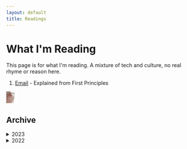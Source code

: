 ```yaml
---
layout: default
title: Readings
---
```


# What I'm Reading
This page is for what I'm reading. A mixture of tech and culture, no real rhyme or reason here.

1. [Email](https://explained-from-first-principles.com/email/) - Explained from First Principles

<img src="/assets/catjam.gif" alt="catjam" width="32">

## Archive
<details markdown="1">
<summary>2023</summary>
- [1-2] January - February
  1. [Black Hawk Down](https://www.goodreads.com/en/book/show/55403.Black_Hawk_Down) - Mark Bowden
  1. [A Guide to the Go Garbage Collector](https://tip.golang.org/doc/gc-guide) - Golang Tips
  1. [Serving Netflix Video Traffic at 400Gb/s and Beyond](https://nabstreamingsummit.com/wp-content/uploads/2022/05/2022-Streaming-Summit-Netflix.pdf) - Drew Gallatin, NAB Show
  1. [In Cambodia, Rats Are Being Trained To Sniff Out Land Mines And Save Lives](https://www.npr.org/sections/parallels/2015/07/31/427112786/in-cambodia-rats-are-being-trained-to-sniff-out-land-mines-and-save-lives) - Michael Sullivan, NPR
</details>

<details markdown="1">
<summary>2022</summary>

- [6] June
  1. [An interactive mechanical watch visualization](https://ciechanow.ski/mechanical-watch/) - Bartosz
     Ciechanowski
  1. [Your API is Bad](https://leanpub.com/yourapiisbad/read) - Matthew Turland
  1. [They're Made out of Meat](https://www.mit.edu/people/dpolicar/writing/prose/text/thinkingMeat.html) - Terry Bisson, 1991

- [7] July
  1. [How the Higgs Boson Ruined Peter Higgs’s Life](https://www.scientificamerican.com/article/how-the-higgs-boson-ruined-peter-higgss-life/) -  Clara Moskowitz, Scientific American
  1. [Ignition!](https://library.sciencemadness.org/library/books/ignition.pdf) - John D. Clark, 1972
  1. [Giving a Sh\*t as a Service](https://allenpike.com/2022/giving-a-shit) - Allen Pike
  1. [Designing the Characters of 'Cowboy Bebop'](https://animationobsessive.substack.com/p/designing-the-characters-of-cowboy) - Animation Obsessive
  1. [A toy remote login server](https://jvns.ca/blog/2022/07/28/toy-remote-login-server/) - Julia Evans
  1. [What they don't teach you about sockets](https://macoy.me/blog/programming/Sockets) - Macoy Madson
  1. [How Computers Boot Up](https://manybutfinite.com/post/how-computers-boot-up/) - Gustavo Duarte

- [8] August
  1. [Introduction to Apple Silicon](https://github.com/AsahiLinux/docs/wiki/Introduction-to-Apple-Silicon) - Asahi Linux
  1. [Technical Reasons To Choose FreeBSD Over Linux](https://unixsheikh.com/articles/technical-reasons-to-choose-freebsd-over-linux.html) - Unix Sheikh
  1. [The Case of the Fake IMDB Credits](https://peabee.substack.com/p/16-the-case-of-fake-imdb-credits) - Pea Bee
  1. [The Story of Mel, a Real Programmer](https://www.cs.utah.edu/~elb/folklore/mel.html) - Ed Nather, USENET 1983
  1. [Things I Won't Work With: Dioxygen Difluoride](https://www.science.org/content/blog-post/things-i-won-t-work-dioxygen-difluoride) - By Derek Lowe
  1. [The TTY demystified](https://www.linusakesson.net/programming/tty/) - Linus Åkesson
  1. [The Productivity Tax You Pay for Context Switching](https://async.twist.com/context-switching/) - Elaine Meyer
  1. [Raft: Understandable Distributed Consensus](https://thesecretlivesofdata.com/raft/) - The Secret Lives of Data
  1. [Visual Sum of Cubes](https://x.st/visual-sum-of-cubes/) - Harold Cooper
  1. [#17: One kitchen, hundreds of internet restaurants](https://peabee.substack.com/p/17-one-kitchen-hundreds-of-internet) - Pea Bee

- [9] September
  1. [Why Birds Changed Their Tune During the Pandemic](https://www.atlasobscura.com/articles/bird-songs-changed-pandemic) - Shoshi Parks, Atlas Obscura
  1. [The Forty-Year Programmer](https://codefol.io/posts/the-forty-year-programmer/) - Noah Gibbs
  1. [Redis Explained](https://architecturenotes.co/redis/) - Architecture Notes
  1. [The Art of Monitoring](https://artofmonitoring.com/) - Book by James Turnbull
  1. [Why shaving dulls even the sharpest of razors](https://news.mit.edu/2020/why-shaving-dulls-razors-0806) - MIT News
  1. [Move a running process into a tmux session](https://xai.sh/2020/10/16/Move-running-process-into-tmux-session.html) - Xai.sh

- [10] October
  1. [The HTTP crash course nobody asked for](https://fasterthanli.me/articles/the-http-crash-course-nobody-asked-for) - fasterthanlime
  1. [Never Let Me Go](https://www.goodreads.com/book/show/6334.Never_Let_Me_Go) - Kazuo Ishiguro
  1. [The Jaunt](https://en.wikipedia.org/wiki/The_Jaunt) - Stephen King
  1. [How X Window Managers Work, And How To Write One](https://jichu4n.com/posts/how-x-window-managers-work-and-how-to-write-one-part-i/) - Chuan Ji
  1. [How to communicate effectively as a developer](https://www.karlsutt.com/articles/communicating-effectively-as-a-developer/) - Karl Sutt
  1. [The Sparrow](https://www.goodreads.com/book/show/334176.The_Sparrow) - Mary Doria Russell

- [11] November
  1. [Making a Go program run 1.7x faster with a one character change](https://hmarr.com/blog/go-allocation-hunting/) - Harry Marr
  1. [The Go Programming Language](https://www.gopl.io/) - Donovan & Kernighan
  1. [The Database Cookbook For Developers](https://sqlfordevs.com/ebook) - Tobias Petry

- [12] December
  1. [Hyperion](https://en.wikipedia.org/wiki/Hyperion_Cantos) - Dan Simmons

</details>
